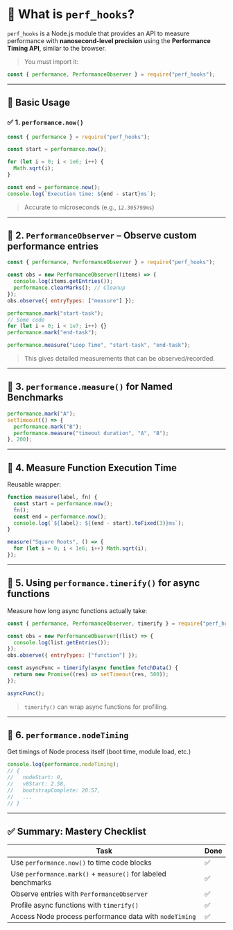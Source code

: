 # 🔧 What is `perf_hooks`?

`perf_hooks` is a Node.js module that provides an API to measure performance with **nanosecond-level precision** using the **Performance Timing API**, similar to the browser.

> You must import it:

```js
const { performance, PerformanceObserver } = require("perf_hooks");
```

---

## 🧪 Basic Usage

### ✅ 1. `performance.now()`

```js
const { performance } = require("perf_hooks");

const start = performance.now();

for (let i = 0; i < 1e6; i++) {
  Math.sqrt(i);
}

const end = performance.now();
console.log(`Execution time: ${end - start}ms`);
```

> Accurate to microseconds (e.g., `12.305799ms`)

---

## 📌 2. `PerformanceObserver` – Observe custom performance entries

```js
const { performance, PerformanceObserver } = require("perf_hooks");

const obs = new PerformanceObserver((items) => {
  console.log(items.getEntries());
  performance.clearMarks(); // Cleanup
});
obs.observe({ entryTypes: ["measure"] });

performance.mark("start-task");
// Some code
for (let i = 0; i < 1e7; i++) {}
performance.mark("end-task");

performance.measure("Loop Time", "start-task", "end-task");
```

> This gives detailed measurements that can be observed/recorded.

---

## 📌 3. `performance.measure()` for Named Benchmarks

```js
performance.mark("A");
setTimeout(() => {
  performance.mark("B");
  performance.measure("timeout duration", "A", "B");
}, 200);
```

---

## 📌 4. Measure Function Execution Time

Reusable wrapper:

```js
function measure(label, fn) {
  const start = performance.now();
  fn();
  const end = performance.now();
  console.log(`${label}: ${(end - start).toFixed(3)}ms`);
}

measure("Square Roots", () => {
  for (let i = 0; i < 1e6; i++) Math.sqrt(i);
});
```

---

## 📌 5. Using `performance.timerify()` for async functions

Measure how long async functions actually take:

```js
const { performance, PerformanceObserver, timerify } = require("perf_hooks");

const obs = new PerformanceObserver((list) => {
  console.log(list.getEntries());
});
obs.observe({ entryTypes: ["function"] });

const asyncFunc = timerify(async function fetchData() {
  return new Promise((res) => setTimeout(res, 500));
});

asyncFunc();
```

> `timerify()` can wrap async functions for profiling.

---

## 📌 6. `performance.nodeTiming`

Get timings of Node process itself (boot time, module load, etc.)

```js
console.log(performance.nodeTiming);
// {
//   nodeStart: 0,
//   v8Start: 2.58,
//   bootstrapComplete: 20.57,
//   ...
// }
```

---

## ✅ Summary: Mastery Checklist

| Task                                                          | Done |
| ------------------------------------------------------------- | ---- |
| Use `performance.now()` to time code blocks                   | ✅   |
| Use `performance.mark()` + `measure()` for labeled benchmarks | ✅   |
| Observe entries with `PerformanceObserver`                    | ✅   |
| Profile async functions with `timerify()`                     | ✅   |
| Access Node process performance data with `nodeTiming`        | ✅   |
